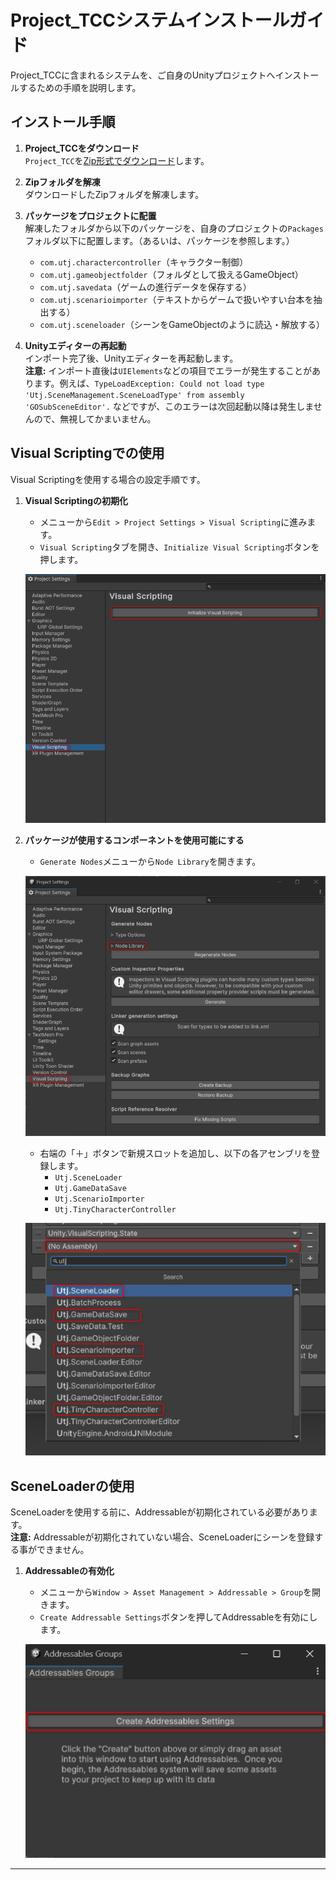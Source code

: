 ﻿# Project_TCCシステムインストールガイド

Project_TCCに含まれるシステムを、ご自身のUnityプロジェクトへインストールするための手順を説明します。

## インストール手順

1. **Project_TCCをダウンロード**  
   `Project_TCC`を[Zip形式でダウンロード](https://github.com/unity3d-jp/Project_TCC/archive/refs/heads/main.zip)します。

2. **Zipフォルダを解凍**  
   ダウンロードしたZipフォルダを解凍します。

3. **パッケージをプロジェクトに配置**  
   解凍したフォルダから以下のパッケージを、自身のプロジェクトの`Packages`フォルダ以下に配置します。（あるいは、パッケージを参照します。）
   - `com.utj.charactercontroller`（キャラクター制御）
   - `com.utj.gameobjectfolder`（フォルダとして扱えるGameObject）
   - `com.utj.savedata`（ゲームの進行データを保存する）
   - `com.utj.scenarioimporter`（テキストからゲームで扱いやすい台本を抽出する）
   - `com.utj.sceneloader`（シーンをGameObjectのように読込・解放する）

4. **Unityエディターの再起動**  
   インポート完了後、Unityエディターを再起動します。  
   **注意:** インポート直後は`UIElements`などの項目でエラーが発生することがあります。例えば、`TypeLoadException: Could not load type 'Utj.SceneManagement.SceneLoadType' from assembly 'GOSubSceneEditor'.` などですが、このエラーは次回起動以降は発生しませんので、無視してかまいません。

## Visual Scriptingでの使用

Visual Scriptingを使用する場合の設定手順です。

1. **Visual Scriptingの初期化**  
   - メニューから`Edit > Project Settings > Visual Scripting`に進みます。
   - `Visual Scripting`タブを開き、`Initialize Visual Scripting`ボタンを押します。

   ![SysInst_Image01.png](./Images/SysInst_Image01.png "SysInst_Image01")

2. **パッケージが使用するコンポーネントを使用可能にする**  
   - `Generate Nodes`メニューから`Node Library`を開きます。

   ![SysInst_Image02.png](./Images/SysInst_Image02.png "SysInst_Image02")


   - 右端の「＋」ボタンで新規スロットを追加し、以下の各アセンブリを登録します。
     - `Utj.SceneLoader`
     - `Utj.GameDataSave`
     - `Utj.ScenarioImporter`
     - `Utj.TinyCharacterController`

    ![SysInst_Image03.png](./Images/SysInst_Image03.png "SysInst_Image03")


## SceneLoaderの使用

SceneLoaderを使用する前に、Addressableが初期化されている必要があります。  
**注意:** Addressableが初期化されていない場合、SceneLoaderにシーンを登録する事ができません。

1. **Addressableの有効化**  
   - メニューから`Window > Asset Management > Addressable > Group`を開きます。
   - `Create Addressable Settings`ボタンを押してAddressableを有効にします。

   ![SysInst_Image04.png](./Images/SysInst_Image04.png "SysInst_Image04")

---
